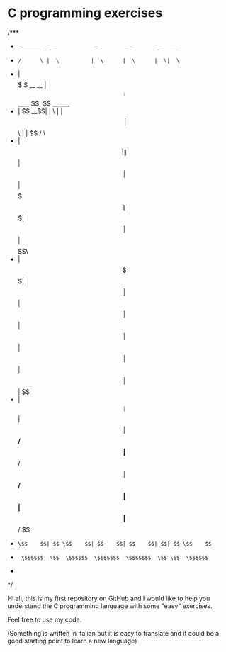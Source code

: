 # C programming exercises

/***
 *      ______   __            __        __        __  __           
 *     /      \ |  \          |  \      |  \      |  \|  \          
 *    |  $$$$$$\ \$$ __    __ | $$____  | $$____   \$$| $$  ______  
 *    | $$ __\$$|  \|  \  |  \| $$    \ | $$    \ |  \| $$ /      \ 
 *    | $$|    \| $$| $$  | $$| $$$$$$$\| $$$$$$$\| $$| $$|  $$$$$$\
 *    | $$ \$$$$| $$| $$  | $$| $$  | $$| $$  | $$| $$| $$| $$  | $$
 *    | $$__| $$| $$| $$__/ $$| $$__/ $$| $$__/ $$| $$| $$| $$__/ $$
 *     \$$    $$| $$ \$$    $$| $$    $$| $$    $$| $$| $$ \$$    $$
 *      \$$$$$$  \$$  \$$$$$$  \$$$$$$$  \$$$$$$$  \$$ \$$  \$$$$$$ 
 *                                                                                                                                                                                                                                                     
 */


Hi all, this is my first repository on GitHub and I would like to help you understand the C programming language with some "easy" exercises.

Feel free to use my code.

(Something is written in italian but it is easy to translate and it could be a good starting point to learn a new language)

